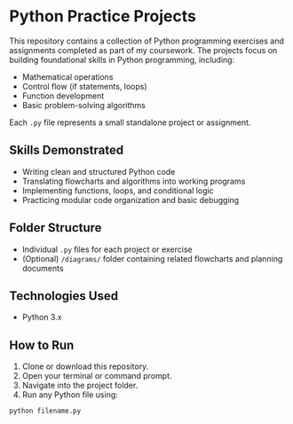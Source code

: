 # Python Practice Projects

This repository contains a collection of Python programming exercises and assignments completed as part of my coursework. The projects focus on building foundational skills in Python programming, including:

- Mathematical operations
- Control flow (if statements, loops)
- Function development
- Basic problem-solving algorithms

Each `.py` file represents a small standalone project or assignment.

## Skills Demonstrated

- Writing clean and structured Python code
- Translating flowcharts and algorithms into working programs
- Implementing functions, loops, and conditional logic
- Practicing modular code organization and basic debugging

## Folder Structure

- Individual `.py` files for each project or exercise
- (Optional) `/diagrams/` folder containing related flowcharts and planning documents

## Technologies Used

- Python 3.x

## How to Run

1. Clone or download this repository.
2. Open your terminal or command prompt.
3. Navigate into the project folder.
4. Run any Python file using:

```bash
python filename.py

